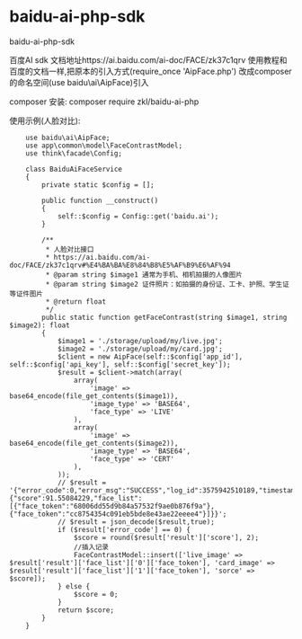 # baidu-ai-php-sdk
baidu-ai-php-sdk

百度AI sdk 文档地址https://ai.baidu.com/ai-doc/FACE/zk37c1qrv
使用教程和百度的文档一样,把原本的引入方式(require_once 'AipFace.php') 改成composer的命名空间(use baidu\ai\AipFace)引入

composer 安装:
composer require zkl/baidu-ai-php

使用示例(人脸对比):


        use baidu\ai\AipFace;
        use app\common\model\FaceContrastModel;
        use think\facade\Config;

        class BaiduAiFaceService
        {
            private static $config = [];

            public function __construct()
            {
                self::$config = Config::get('baidu.ai');
            }

            /**
             * 人脸对比接口
             * https://ai.baidu.com/ai-doc/FACE/zk37c1qrv#%E4%BA%BA%E8%84%B8%E5%AF%B9%E6%AF%94
             * @param string $image1 通常为手机、相机拍摄的人像图片
             * @param string $image2 证件照片：如拍摄的身份证、工卡、护照、学生证等证件图片
             * @return float
             */
            public static function getFaceContrast(string $image1, string $image2): float
            {
                $image1 = './storage/upload/my/live.jpg';
                $image2 = './storage/upload/my/card.jpg';
                $client = new AipFace(self::$config['app_id'], self::$config['api_key'], self::$config['secret_key']);
                $result = $client->match(array(
                    array(
                        'image' => base64_encode(file_get_contents($image1)),
                        'image_type' => 'BASE64',
                        'face_type' => 'LIVE'
                    ),
                    array(
                        'image' => base64_encode(file_get_contents($image2)),
                        'image_type' => 'BASE64',
                        'face_type' => 'CERT'
                    ),
                ));
                // $result = '{"error_code":0,"error_msg":"SUCCESS","log_id":3575942510189,"timestamp":1608174532,"cached":0,"result":{"score":91.55084229,"face_list":[{"face_token":"68006dd55d9b84a57532f9ae0b876f9a"},{"face_token":"cc8754354c091eb5bde8e43ae22eeee4"}]}}';
                // $result = json_decode($result,true);
                if ($result['error_code'] == 0) {
                    $score = round($result['result']['score'], 2);
                    //插入记录
                    FaceContrastModel::insert(['live_image' => $result['result']['face_list']['0']['face_token'], 'card_image' => $result['result']['face_list']['1']['face_token'], 'sorce' => $score]);
                } else {
                    $score = 0;
                }
                return $score;
            }
        }
